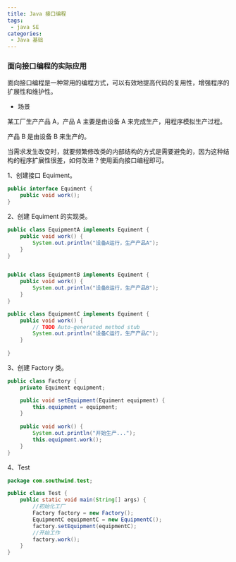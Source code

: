 ```yaml
---
title: Java 接口编程
tags:
 - java SE
categories:
 - Java 基础
---
```


### 面向接口编程的实际应用

面向接口编程是一种常用的编程方式，可以有效地提高代码的复用性，增强程序的扩展性和维护性。

- 场景

某工厂生产产品 A，产品 A 主要是由设备 A 来完成生产，用程序模拟生产过程。

产品 B 是由设备 B 来生产的。

当需求发生改变时，就要频繁修改类的内部结构的方式是需要避免的，因为这种结构的程序扩展性很差，如何改进？使用面向接口编程即可。

1、创建接口 Equiment。

```java
public interface Equiment {
	public void work();
}
```

2、创建 Equiment 的实现类。

```java
public class EquipmentA implements Equiment {
	public void work() {
		System.out.println("设备A运行，生产产品A");
	}
}


public class EquipmentB implements Equiment {
	public void work() {
		System.out.println("设备B运行，生产产品B");
	}
}

public class EquipmentC implements Equiment {
	public void work() {
		// TODO Auto-generated method stub
		System.out.println("设备C运行，生产产品C");
	}
	
}
```

3、创建 Factory 类。

```java
public class Factory {
	private Equiment equipment;

	public void setEquipment(Equiment equipment) {
		this.equipment = equipment;
	}
	
	public void work() {
		System.out.println("开始生产...");
		this.equipment.work();
	}
}
```

4、Test

```java
package com.southwind.test;

public class Test {
	public static void main(String[] args) {
		//初始化工厂
		Factory factory = new Factory();
		EquipmentC equipmentC = new EquipmentC();
		factory.setEquipment(equipmentC);
		//开始工作
		factory.work();
	}
}
```

